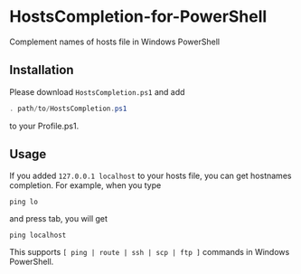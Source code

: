 HostsCompletion-for-PowerShell
================================

Complement names of hosts file in Windows PowerShell
 
 
Installation
-------------

Please download `HostsCompletion.ps1` and add 

```PowerShell
. path/to/HostsCompletion.ps1
```

to your Profile.ps1.

Usage
-------

If you added `127.0.0.1 localhost` to your hosts file, you can get hostnames completion.
For example, when you type 

```
ping lo
```

and press tab, you will get

```
ping localhost
```

This supports `[ ping | route | ssh | scp | ftp ]` commands in Windows PowerShell.
